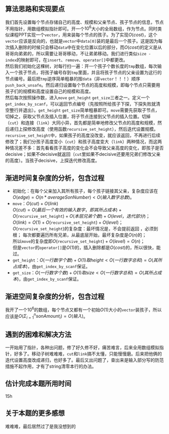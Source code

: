 ## 算法思路和实现要点
我们首先设置每个节点存储自己的高度、规模和父亲节点、孩子节点的信息，节点不用指针，用数组模拟指针即可。开一个$10^6$大小的全局数组，作为节点。同时类似课程PPT实现一个`vector`，用来装每个节点的孩子。为了实现$O(cost)$，这个`vector`应该是反向的，也就是`vector`中`data[0]`装的是最后一个孩子。这是因为每次插入删除的时候只会移动`data`中在变化位置以后的部分，而$O(cost)$的定义是从哥哥向弟弟的，所以需要让哥哥移动，不让弟弟移动。我们进行类似`size - index`的映射即可，在`insert`、`remove`、`operator[]`中都更改。  
然后我们初始化这棵树，对每行扫一遍：开一个孩子个数长度的`tmp`数组，每次输入一个孩子节点，将孩子编号存到`tmp`里面，并且将孩子节点的父亲设置为这行的节点编号。最后把`tmp`逆序简单粗暴的按`data`（非`vector`！！！）顺序`push_back_unsafe`。然后递归设置每个节点的高度和规模，即每个节点只需要用孩子们的规模和高度设置自己的规模和高度。  
然后每次按照操作数，进入`move` `get_height` `get_size`三者之一。定义一个`get_index_by_scanf`，可以返回节点编号（先按照所给孩子下探，下探失败就清空整行并退出）。`get_height` `get_size`简单粗暴即可。`move`需要先获取子节点，切掉之，获取父节点及插入位置，将子节点连接到父节点的插入位置。切掉（`cut`）和连接（`link`）大同小异，首先都是简单地修改父节点的高度和规模，然后递归上探修改高度（使用函数`recursive_set_height`），然后迭代设置规模。  `recursive_set_height`中，如果孩子的高度没改变，就应该返回，不再进行后续修改了；我们分孩子高度变小（`cut`）和孩子高度变大（`link`）两种情况，而这两种情况差不多：首先看看孩子高度的变化会不会导致父亲高度的变化，即孩子是否decisive；如果不decisive就返回（`cut`里如果不decisive还要用兄弟们修改父亲的高度）。当孩子decisive，上探迭代修改高度。
## 渐进时间复杂度的分析，包含过程
- 初始化：在每个父亲加入其所有孩子，每个孩子链接其父亲，复杂度应该在$O(edge)=O(n*averageSonNumber)<O(输入数字总数)$。  
- `move`：$O(cut)+O(link)$  
$O(cut)=O(最后一个有效的输入数字，即其所占成本)+O($`recursive_set_height`$)+O(本层兄弟个数)+O(level，迭代部分)$；  
$O(link)=O(1)+O($`recursive_set_height`$)+O(level)$；  
$O($`recursive_set_height`$)$的复杂度：最坏情况是，不会提前返回 ，必须到根； 每次都要遍历所有兄弟，从最底层开始，最坏复杂度是$O(n)$的；  
所以`move`的复杂度即$O($`recursive_set_height`$)+O(level)=O(n)$；  
但是`vector`的`operator[]`是$O(1)$的，插入删除都是$O(cost)$的，所以很快，能过。
- `get_height`：$O(一行数字个数)+O(1)取height<O(一行数字总和)=O(其所占成本)$，由`get_index_by_scanf`保证。
- `get_size`：$O(一行数字个数)+O(1)取size<O(一行数字总和)=O(其所占成本)$，由`get_index_by_scanf`保证。
## 渐进空间复杂度的分析，包含过程
我开了一个$10^6$的数组，每个节点又都有一个初始$O(1)$大小的`vector`装孩子，所以应该是$O(\Sigma_{i=1}^n sonAmount_i)=O(输入)$。
## 遇到的困难和解决方法
一开始用了指针，各种出问题，修了好久修不好，痛苦难言，后来全用数组模拟指针，好多了。移动子树难难难，`cut`和`link`搞不太懂，只能慢慢磨。后来把他俩的迭代设置高度改成递归，也好多了。最后又出问题了，查出来是输入部分写的防范措施不起作用，才有了string清零本行的办法。
## 估计完成本题所用时间
15h
## 关于本题的更多感想
难难难，最后居然过了是我没想到的